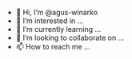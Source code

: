 - 👋 Hi, I’m @agus-winarko
- 👀 I’m interested in ...
- 🌱 I’m currently learning ...
- 💞️ I’m looking to collaborate on ...
- 📫 How to reach me ...

<!---
agus-winarko/agus-winarko is a ✨ special ✨ repository because its `README.md` (this file) appears on your GitHub profile.
You can click the Preview link to take a look at your changes.
--->
